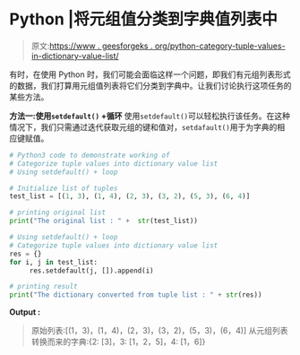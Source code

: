 # Python |将元组值分类到字典值列表中

> 原文:[https://www . geesforgeks . org/python-category-tuple-values-in-dictionary-value-list/](https://www.geeksforgeeks.org/python-categorize-tuple-values-into-dictionary-value-list/)

有时，在使用 Python 时，我们可能会面临这样一个问题，即我们有元组列表形式的数据，我们打算用元组值列表将它们分类到字典中。让我们讨论执行这项任务的某些方法。

**方法一:使用`setdefault()` +循环**
使用`setdefault()`可以轻松执行该任务。在这种情况下，我们只需通过迭代获取元组的键和值对，`setdafault()`用于为字典的相应键赋值。

```py
# Python3 code to demonstrate working of
# Categorize tuple values into dictionary value list
# Using setdefault() + loop

# Initialize list of tuples
test_list = [(1, 3), (1, 4), (2, 3), (3, 2), (5, 3), (6, 4)]

# printing original list
print("The original list : " +  str(test_list))

# Using setdefault() + loop
# Categorize tuple values into dictionary value list
res = {}
for i, j in test_list:
     res.setdefault(j, []).append(i)

# printing result 
print("The dictionary converted from tuple list : " + str(res))
```

**Output :**

> 原始列表:[(1，3)，(1，4)，(2，3)，(3，2)，(5，3)，(6，4)]
> 从元组列表转换而来的字典:{2: [3]，3: [1，2，5]，4: [1，6]}